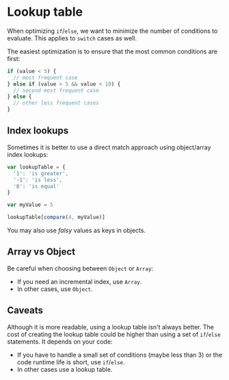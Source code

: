# Lookup table

When optimizing `if`/`else`, we want to minimize the number of conditions to
evaluate. This applies to `switch` cases as well.

The easiest optimization is to ensure that the most common conditions are first:

```js
if (value < 5) {
  // most frequent case
} else if (value > 5 && value < 10) {
  // second most frequent case
} else {
  // other less frequent cases
}
```

## Index lookups

Sometimes it is better to use a direct match approach using object/array index lookups:

```js
var lookupTable = {
  '1': 'is greater',
  '-1': 'is less',
  '0': 'is equal'
}

var myValue = 5

lookupTable[compare(4, myValue)]
```

You may also use *falsy* values as keys in objects.

## Array vs Object

Be careful when choosing between `Object` or `Array`:

- If you need an incremental index, use `Array`.
- In other cases, use `Object`.

## Caveats

Although it is more readable, using a lookup table isn't always better. The cost
of creating the lookup table could be higher than using a set of `if`/`else`
statements. It depends on your code:

- If you have to handle a small set of conditions (maybe less than 3) or the code runtime life is short, use `if`/`else`.
- In other cases use a lookup table.

